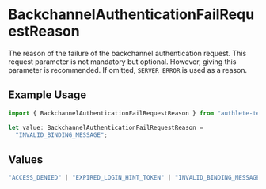 # BackchannelAuthenticationFailRequestReason

The reason of the failure of the backchannel authentication request. This request parameter is
not mandatory but optional. However, giving this parameter is recommended. If omitted, `SERVER_ERROR`
is used as a reason.


## Example Usage

```typescript
import { BackchannelAuthenticationFailRequestReason } from "authlete-test/models";

let value: BackchannelAuthenticationFailRequestReason =
  "INVALID_BINDING_MESSAGE";
```

## Values

```typescript
"ACCESS_DENIED" | "EXPIRED_LOGIN_HINT_TOKEN" | "INVALID_BINDING_MESSAGE" | "INVALID_TARGET" | "INVALID_USER_CODE" | "MISSING_USER_CODE" | "SERVER_ERROR" | "UNAUTHORIZED_CLIENT" | "UNKNOWN_USER_ID"
```